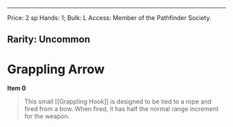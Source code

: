 
---
Price: 2 sp
Hands: 1;
Bulk: L
Access: Member of the Pathfinder Society.

Rarity: Uncommon
---

# Grappling Arrow

**Item 0**

> This small [[Grappling Hook]] is designed to be tied to a rope and fired from a bow. When fired, it has half the normal range increment for the weapon.
